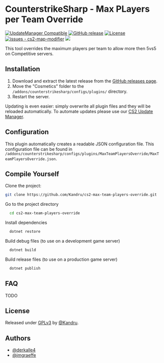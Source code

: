 # CounterstrikeSharp - Max PLayers per Team Override

[![UpdateManager Compatible](https://img.shields.io/badge/CS2-UpdateManager-darkgreen)](https://github.com/Kandru/cs2-update-manager/)
[![GitHub release](https://img.shields.io/github/release/Kandru/cs2-max-team-players-override?include_prereleases=&sort=semver&color=blue)](https://github.com/Kandru/cs2-max-team-players-override/releases/)
[![License](https://img.shields.io/badge/License-GPLv3-blue)](#license)
[![issues - cs2-map-modifier](https://img.shields.io/github/issues/Kandru/cs2-max-team-players-override)](https://github.com/Kandru/cs2-max-team-players-override/issues)
[![](https://www.paypalobjects.com/en_US/i/btn/btn_donateCC_LG.gif)](https://www.paypal.com/donate/?hosted_button_id=C2AVYKGVP9TRG)

This tool overrides the maximum players per team to allow more then 5vs5 on Competitive servers.

## Installation

1. Download and extract the latest release from the [GitHub releases page](https://github.com/Kandru/cs2-max-team-players-override/releases/).
2. Move the "Cosmetics" folder to the `/addons/counterstrikesharp/configs/plugins/` directory.
3. Restart the server.

Updating is even easier: simply overwrite all plugin files and they will be reloaded automatically. To automate updates please use our [CS2 Update Manager](https://github.com/Kandru/cs2-update-manager/).


## Configuration

This plugin automatically creates a readable JSON configuration file. This configuration file can be found in `/addons/counterstrikesharp/configs/plugins/MaxTeamPlayersOverride/MaxTeamPlayersOverride.json`.

## Compile Yourself

Clone the project:

```bash
git clone https://github.com/Kandru/cs2-max-team-players-override.git
```

Go to the project directory

```bash
  cd cs2-max-team-players-override
```

Install dependencies

```bash
  dotnet restore
```

Build debug files (to use on a development game server)

```bash
  dotnet build
```

Build release files (to use on a production game server)

```bash
  dotnet publish
```

## FAQ

TODO

## License

Released under [GPLv3](/LICENSE) by [@Kandru](https://github.com/Kandru).

## Authors

- [@derkalle4](https://www.github.com/derkalle4)
- [@jmgraeffe](https://www.github.com/jmgraeffe)
